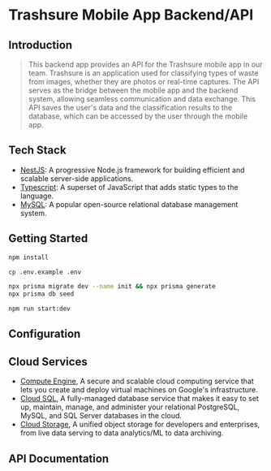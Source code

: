 # Trashsure Mobile App Backend/API

## Introduction

> This backend app provides an API for the Trashsure mobile app in our team. Trashsure is an application used for classifying types of waste from images, whether they are photos or real-time captures. The API serves as the bridge between the mobile app and the backend system, allowing seamless communication and data exchange. This API saves the user's data and the classification results to the database, which can be accessed by the user through the mobile app.

## Tech Stack

- [NestJS](https://nestjs.com/): A progressive Node.js framework for building efficient and scalable server-side applications.
- [Typescript](https://www.typescriptlang.org/): A superset of JavaScript that adds static types to the language.
- [MySQL](https://www.mysql.com/): A popular open-source relational database management system.

## Getting Started

```bash
npm install

cp .env.example .env

npx prisma migrate dev --name init && npx prisma generate
npx prisma db seed

npm run start:dev
```

## Configuration

## Cloud Services

- [Compute Engine](https://cloud.google.com/compute), A secure and scalable cloud computing service that lets you create and deploy virtual machines on Google's infrastructure.
- [Cloud SQL](https://cloud.google.com/sql), A fully-managed database service that makes it easy to set up, maintain, manage, and administer your relational PostgreSQL, MySQL, and SQL Server databases in the cloud.
- [Cloud Storage](https://cloud.google.com/storage), A unified object storage for developers and enterprises, from live data serving to data analytics/ML to data archiving.

## API Documentation
